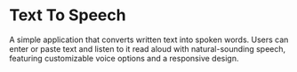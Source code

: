# Text To Speech
A simple application that converts written text into spoken words. Users can enter or paste text and listen to it read aloud with natural-sounding speech, featuring customizable voice options and a responsive design.

